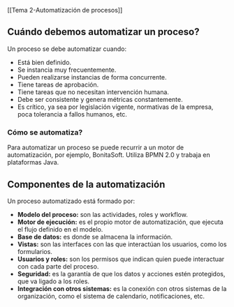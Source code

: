 [[Tema 2-Automatización de procesos]]

## Cuándo debemos automatizar un proceso?
Un proceso se debe automatizar cuando:
+ Está bien definido.
+ Se instancia muy frecuentemente.
+ Pueden realizarse instancias de forma concurrente.
+ Tiene tareas de aprobación.
+ Tiene tareas que no necesitan intervención humana.
+ Debe ser consistente y genera métricas constantemente.
+ Es crítico, ya sea por legislación vigente, normativas de la empresa, poca tolerancia a fallos humanos, etc.

### Cómo se automatiza?
Para automatizar un proceso se puede recurrir a un motor de automatización, por ejemplo, BonitaSoft. Utiliza BPMN 2.0 y trabaja en plataformas Java. 

## Componentes de la automatización
Un proceso automatizado está formado por:
+ **Modelo del proceso:** son las actividades, roles y workflow.
+ **Motor de ejecución:** es el propio motor de automatización, que ejecuta el flujo definido en el modelo.
+ **Base de datos:** es donde se almacena la información.
+ **Vistas:** son las interfaces con las que interactúan los usuarios, como los formularios.
+ **Usuarios y roles:** son los permisos que indican quien puede interactuar con cada parte del proceso.
+ **Seguridad:** es la garantía de que los datos y acciones estén protegidos, que va ligado a los roles.
+ **Integración con otros sistemas:** es la conexión con otros sistemas de la organización, como el sistema de calendario, notificaciones, etc.
